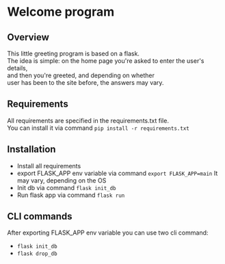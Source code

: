 # Welcome program
## Overview
This little greeting program is based on a flask.  
The idea is simple: on the home page you're asked to enter the user's details,  
and then you're greeted, and depending on whether  
user has been to the site before, the answers may vary.
## Requirements
All requirements are specified in the requirements.txt file.  
You can install it via command `pip install -r requirements.txt`
## Installation
- Install all requirements
- export FLASK_APP env variable via command `export FLASK_APP=main` 
It may vary, depending on the OS
- Init db via command `flask init_db`
- Run flask app via command `flask run`
## CLI commands
After exporting FLASK_APP env variable you can use two cli command:  
- `flask init_db`
- `flask drop_db`
